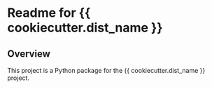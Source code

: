 # Readme for {{ cookiecutter.dist_name }}

## Overview

This project is a Python package for the {{ cookiecutter.dist_name }} project.

